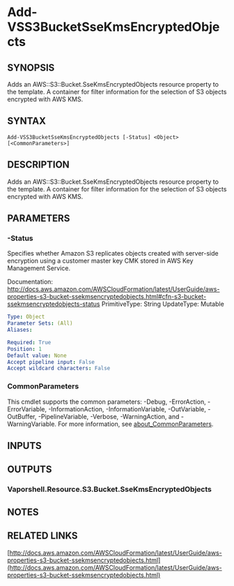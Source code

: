 # Add-VSS3BucketSseKmsEncryptedObjects

## SYNOPSIS
Adds an AWS::S3::Bucket.SseKmsEncryptedObjects resource property to the template.
A container for filter information for the selection of S3 objects encrypted with AWS KMS.

## SYNTAX

```
Add-VSS3BucketSseKmsEncryptedObjects [-Status] <Object> [<CommonParameters>]
```

## DESCRIPTION
Adds an AWS::S3::Bucket.SseKmsEncryptedObjects resource property to the template.
A container for filter information for the selection of S3 objects encrypted with AWS KMS.

## PARAMETERS

### -Status
Specifies whether Amazon S3 replicates objects created with server-side encryption using a customer master key CMK stored in AWS Key Management Service.

Documentation: http://docs.aws.amazon.com/AWSCloudFormation/latest/UserGuide/aws-properties-s3-bucket-ssekmsencryptedobjects.html#cfn-s3-bucket-ssekmsencryptedobjects-status
PrimitiveType: String
UpdateType: Mutable

```yaml
Type: Object
Parameter Sets: (All)
Aliases:

Required: True
Position: 1
Default value: None
Accept pipeline input: False
Accept wildcard characters: False
```

### CommonParameters
This cmdlet supports the common parameters: -Debug, -ErrorAction, -ErrorVariable, -InformationAction, -InformationVariable, -OutVariable, -OutBuffer, -PipelineVariable, -Verbose, -WarningAction, and -WarningVariable. For more information, see [about_CommonParameters](http://go.microsoft.com/fwlink/?LinkID=113216).

## INPUTS

## OUTPUTS

### Vaporshell.Resource.S3.Bucket.SseKmsEncryptedObjects
## NOTES

## RELATED LINKS

[http://docs.aws.amazon.com/AWSCloudFormation/latest/UserGuide/aws-properties-s3-bucket-ssekmsencryptedobjects.html](http://docs.aws.amazon.com/AWSCloudFormation/latest/UserGuide/aws-properties-s3-bucket-ssekmsencryptedobjects.html)

